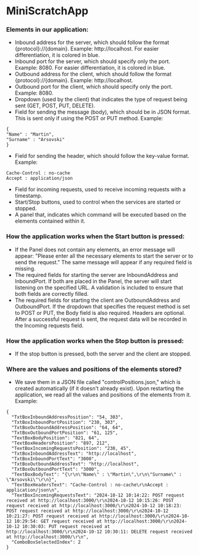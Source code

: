 # MiniScratchApp

### Elements in our application:

- Inbound address for the server, which should follow the format {protocol}://{domain}. Example: http://localhost. For easier differentiation, it is colored in blue.
- Inbound port for the server, which should specify only the port. Example: 8080. For easier differentiation, it is colored in blue.
- Outbound address for the client, which should follow the format {protocol}://{domain}. Example: http://localhost.
- Outbound port for the client, which should specify only the port. Example: 8080.
- Dropdown (used by the client) that indicates the type of request being sent (GET, POST, PUT, DELETE).
- Field for sending the message (body), which should be in JSON format. This is sent only if using the POST or PUT method. Example:
```shell script
{
"Name" : "Martin",
"Surname" : "Arsovski"
}
```
- Field for sending the header, which should follow the key-value format. Example:
```shell script
Cache-Control : no-cache
Accept : application/json
```
- Field for incoming requests, used to receive incoming requests with a timestamp.
- Start/Stop buttons, used to control when the services are started or stopped.
- A panel that, indicates which command will be executed based on the elements contained within it.

### How the application works when the Start button is pressed:
- If the Panel does not contain any elements, an error message will appear: "Please enter all the necessary elements to start the server or to send the request." The same message will appear if any required field is missing.
- The required fields for starting the server are InboundAddress and InboundPort. If both are placed in the Panel, the server will start listening on the specified URL. A validation is included to ensure that both fields are correctly filled.
- The required fields for starting the client are OutboundAddress and OutboundPort. If the dropdown that specifies the request method is set to POST or PUT, the Body field is also required. Headers are optional. After a successful request is sent, the request data will be recorded in the Incoming requests field.

### How the application works when the Stop button is pressed:
- If the stop button is pressed, both the server and the client are stopped.

### Where are the values and positions of the elements stored?
- We save them in a JSON file called "controlPositions.json," which is created automatically (if it doesn't already exist). Upon restarting the application, we read all the values and positions of the elements from it. Example:
```shell script
{
  "TxtBoxInboundAddressPosition": "54, 303",
  "TxtBoxInboundPortPosition": "230, 303",
  "TxtBoxOutboundAddressPosition": "64, 64",
  "TxtBoxOutboundPortPosition": "61, 125",
  "TextBoxBodyPosition": "821, 64",
  "TextBoxHeadersPosition": "897, 212",
  "TextBoxIncomingRequestsPosition": "230, 45",
  "TxtBoxInboundAddressText": "http://localhost",
  "TxtBoxInboundPortText": "3000",
  "TxtBoxOutboundAddressText": "http://localhost",
  "TxtBoxOutboundPortText": "3000",
  "TextBoxBodyText": "{\r\n\"Name\" : \"Martin\",\r\n\"Surname\" : \"Arsovski\"\r\n}",
  "TextBoxHeadersText": "Cache-Control : no-cache\r\nAccept : application/json\n",
  "TextBoxIncomingRequestsText": "2024-10-12 10:14:22: POST request received at http://localhost:3000/\r\n2024-10-12 10:15:26: POST request received at http://localhost:3000/\r\n2024-10-12 10:18:23: POST request received at http://localhost:3000/\r\n2024-10-12 10:21:27: POST request received at http://localhost:3000/\r\n2024-10-12 10:29:54: GET request received at http://localhost:3000/\r\n2024-10-12 10:30:03: PUT request received at http://localhost:3000/\r\n2024-10-12 10:30:11: DELETE request received at http://localhost:3000/\r\n",
  "ComboBoxSelectedIndex": 2
}
```

